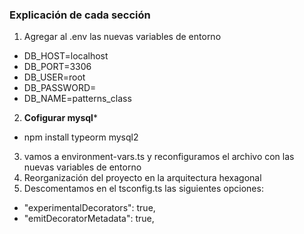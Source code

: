 ### **Explicación de cada sección**
 
1. Agregar al .env las nuevas variables de entorno
- DB_HOST=localhost
- DB_PORT=3306
- DB_USER=root
- DB_PASSWORD=
- DB_NAME=patterns_class
2. **Cofigurar mysql***
 - npm install typeorm mysql2
3. vamos a environment-vars.ts y reconfiguramos el archivo con las nuevas variables de entorno
4. Reorganización del proyecto en la arquitectura hexagonal
5. Descomentamos en el tsconfig.ts las siguientes opciones:
 -  "experimentalDecorators": true,
 -  "emitDecoratorMetadata": true,